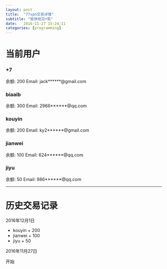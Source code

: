 ```yaml
---
layout: post
title:  "77vpn交易详情"
subtitle: "愉快地交♂易"
date:   2016-11-27 15:24:11
categories: [programming]
---
```


# 当前用户

### +7
余额: 200
Email: jack******@gmail.com

### biaaib
余额: 300
Email: 2966******@qq.com


### kouyin
余额: 200
Email: ky2******@gmail.com

### jianwei
余额: 100
Email: 624******@qq.com

### jiyu
余额: 50
Email: 986******@qq.com

-------

# 历史交易记录

2016年12月1日

* kouyin + 200
* jianwei + 100
* jiyu + 50


2016年11月27日

开始

